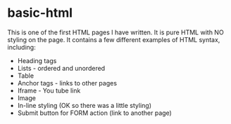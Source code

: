 # basic-html
This is one of the first HTML pages I have written. It is pure HTML with NO styling on the page. It contains a few different examples of HTML syntax, including:
- Heading tags
- Lists - ordered and unordered
- Table
- Anchor tags - links to other pages
- Iframe - You tube link 
- Image
- In-line styling (OK so there was a little styling)
- Submit button for FORM action (link to another page)

